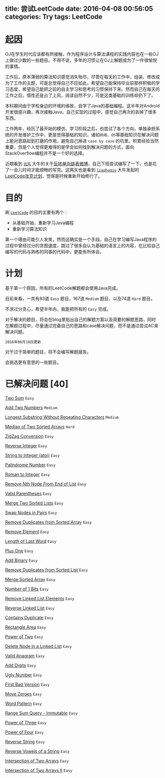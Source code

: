 title: 尝试LeetCode
date: 2016-04-08 00:56:05
categories: Try
tags: LeetCode
---

# 起因


OJ在学生时代应该都有所接触，作为程序设计与算法课程的实践内容也在一些OJ上做过少数的一些题目。不得不说，多年的习惯让在OJ上解题成为了一件很愉悦的事情。

工作后，原本薄弱的算法知识感觉消失殆尽，尽管在每天的工作中，组装、修改成为了工作的主题，可是总觉得自己不应如此，希望自己能保持毕业前那样积极的学习态度，希望自己能把之前的自主学习和思考的习惯保持下来。然而自己在每天的工作之后，惰性还是占了上风，阅读自然不少，可是这类基础的训练却扔下了。

本科期间由于学校身边的环境的缘故，自学了Java的基础编程。这半年对Android开发很感兴趣，再次接触Java，自己实现的过程中，感觉自己再次的丢掉了很多东西。

工作两年，经历了最开始的模仿、学习阶段之后，也尝试了各个方向，单独承担系统的开发维护工作中，更是觉得基础的知识，诸如`网络`、`OS`等基础知识在解决问题上能对思路起到打磨的作用，避免自己掉进 `case by case` 的坑里。积累经验当然重要，但是个人觉得更难得的是学会如何找到解决问题的方式，面向StackOverflow编程并不是一个好的选择。

近期看到 [`云风`][1] 大牛的关于[反转单向链表微博][2]，自己下班尝试编写了一下，也是花了一会儿时间才能顺畅的写完。这两天也是看到 [`liaohuqiu`][3] 大牛发起的 [LeetCode攻克计划][4]，觉得是时候重新开始修行了。

# 目的


刷 [`LeetCode`][5] 的目的主要有两个：

+ 从基础开始，重新学习Java编程
+ 重新学习算法知识

第一个理由可能引人发笑，然而这确实是一个手段。自己在学习编写Java程序的过程中曾经过分的贪图速度，跳过了很多自认为基础的语言上的内容，在比较自己编写的代码与熟练的同事的代码中，更能有所体会。

# 计划


基于第一个原因，所有的LeetCode解题都会使用Java完成。

目前来看，一共有83道 `Easy` 题目，167道 `Medium` 题目，以及74道 `Hard` 题目。

不求过分贪心，希望半年内，我能把所有的 `Easy` 完成。

对于解决的题目，将会在blog里贴出自己的解题方案以及简要的解题思路，同时在解题过程中，尽量通过完备自己的思路和case解决问题，而不是通过尝试AC来解决问题。

`2016年06月18日更新`

对于过于简单的题目，将不会编写解题报告。

会挑选更有意思的一些题目。

# 已解决问题 \[40\]

[Two Sum](https://leetcode.com/problems/two-sum/) `Easy`

[Add Two Numbers](https://leetcode.com/problems/add-two-numbers/) `Medium`

[Longest Substring Without Repeating Characters](https://leetcode.com/problems/longest-substring-without-repeating-characters/) `Medium`

[Median of Two Sorted Arrays](https://leetcode.com/problems/median-of-two-sorted-arrays/) `Hard`

[ZigZag Conversion](https://leetcode.com/problems/zigzag-conversion/) `Easy`

[Reverse Integer](https://leetcode.com/problems/reverse-integer/) `Easy`

[String to Integer (atoi)](https://leetcode.com/problems/string-to-integer-atoi/) `Easy`

[Palindrome Number](https://leetcode.com/problems/palindrome-number/) `Easy`

[Roman to Integer](https://leetcode.com/problems/roman-to-integer/) `Easy`

[Remove Nth Node From End of List](https://leetcode.com/problems/remove-nth-node-from-end-of-list/) `Easy`

[Valid Parentheses](https://leetcode.com/problems/valid-parentheses/) `Easy`

[Merge Two Sorted Lists](https://leetcode.com/problems/merge-two-sorted-lists/) `Easy`

[Swap Nodes in Pairs](https://leetcode.com/problems/swap-nodes-in-pairs/) `Easy`

[Remove Duplicates from Sorted Array](https://leetcode.com/problems/remove-duplicates-from-sorted-array/) `Easy`

[Remove Element](https://leetcode.com/problems/remove-element/) `Easy`

[Length of Last Word](https://leetcode.com/problems/length-of-last-word/) `Easy`

[Plus One](https://leetcode.com/problems/plus-one/) `Easy`

[Add Binary](https://leetcode.com/problems/add-binary/) `Easy`

[Remove Duplicates from Sorted List](https://leetcode.com/problems/remove-duplicates-from-sorted-list/) `Easy`

[Merge Sorted Array](https://leetcode.com/problems/merge-sorted-array/) `Easy`

[Number of 1 Bits](https://leetcode.com/problems/number-of-1-bits/) `Easy`

[Remove Linked List Elements](https://leetcode.com/problems/remove-linked-list-elements/) `Easy`

[Reverse Linked List](https://leetcode.com/problems/reverse-linked-list/) `Easy`

[Contains Duplicate](https://leetcode.com/problems/contains-duplicate/) `Easy`

[Rectangle Area](https://leetcode.com/problems/rectangle-area/) `Easy`

[Power of Two](https://leetcode.com/problems/power-of-two/) `Easy`

[Delete Node in a Linked List](https://leetcode.com/problems/delete-node-in-a-linked-list/) `Easy`

[Valid Anagram](https://leetcode.com/problems/valid-anagram/) `Easy`

[Add Digits](https://leetcode.com/problems/add-digits/) `Easy`

[Ugly Number](https://leetcode.com/problems/ugly-number/) `Easy`

[First Bad Version](https://leetcode.com/problems/first-bad-version/) `Easy`

[Move Zeroes](https://leetcode.com/problems/move-zeroes/) `Easy`

[Word Pattern](https://leetcode.com/problems/word-pattern/) `Easy`

[Range Sum Query - Immutable](https://leetcode.com/problems/range-sum-query-immutable/) `Easy`

[Power of Three](https://leetcode.com/problems/power-of-three/) `Easy`

[Power of Four](https://leetcode.com/problems/power-of-four/) `Easy`

[Reverse String](https://leetcode.com/problems/reverse-string/) `Easy`

[Reverse Vowels of a String](https://leetcode.com/problems/reverse-vowels-of-a-string/) `Easy`

[Intersection of Two Arrays](https://leetcode.com/problems/intersection-of-two-arrays/) `Easy`

[Intersection of Two Arrays II](https://leetcode.com/problems/intersection-of-two-arrays-ii/) `Easy`


[1]: http://blog.codingnow.com/
[2]: http://weibo.com/2388714105/DjvJZC1Qc
[3]: http://www.liaohuqiu.com/
[4]: https://github.com/liaohuqiu/leetcode-0x01
[5]: https://leetcode.com/
